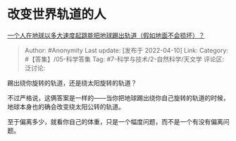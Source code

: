 # 改变世界轨道的人
[一个人在地球以多大速度起跳能把地球踢出轨道（假如地面不会损坏）？](https://www.zhihu.com/question/527062952/answer/2432448988)

> Author: #Anonymity
> Last update: [发布于 2022-04-10]
> Link:
> Category: #【答集】/05-科学答集
> Tag: #7-科学与技术/2-自然科学/天文学
> 评论区:
> 泛讨论:

踢出绕你旋转的轨道，还是绕太阳旋转的轨道？

不过严格说，这俩答案是一样的——当你把地球踢出绕你自己旋转的轨道的时候，地球本身也的确会改变绕太阳公转的轨道。

至于偏离多少，就看你自己的体重，只是一个幅度问题，而不是一个有没有偏离问题。

